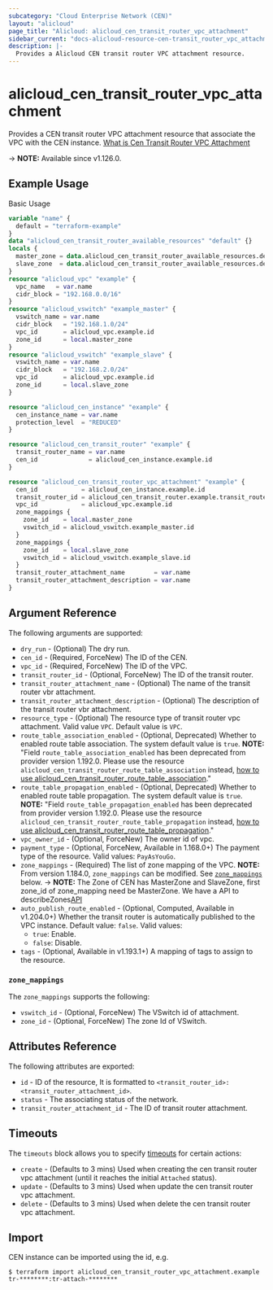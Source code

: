 ```yaml
---
subcategory: "Cloud Enterprise Network (CEN)"
layout: "alicloud"
page_title: "Alicloud: alicloud_cen_transit_router_vpc_attachment"
sidebar_current: "docs-alicloud-resource-cen-transit_router_vpc_attachment"
description: |-
  Provides a Alicloud CEN transit router VPC attachment resource.
---
```


# alicloud_cen_transit_router_vpc_attachment

Provides a CEN transit router VPC attachment resource that associate the VPC with the CEN instance. [What is Cen Transit Router VPC Attachment](https://www.alibabacloud.com/help/en/cen/developer-reference/api-cbn-2017-09-12-createtransitroutervpcattachment)

-> **NOTE:** Available since v1.126.0.

## Example Usage

Basic Usage

```terraform
variable "name" {
  default = "terraform-example"
}
data "alicloud_cen_transit_router_available_resources" "default" {}
locals {
  master_zone = data.alicloud_cen_transit_router_available_resources.default.resources[0].master_zones[0]
  slave_zone  = data.alicloud_cen_transit_router_available_resources.default.resources[0].slave_zones[1]
}
resource "alicloud_vpc" "example" {
  vpc_name   = var.name
  cidr_block = "192.168.0.0/16"
}
resource "alicloud_vswitch" "example_master" {
  vswitch_name = var.name
  cidr_block   = "192.168.1.0/24"
  vpc_id       = alicloud_vpc.example.id
  zone_id      = local.master_zone
}
resource "alicloud_vswitch" "example_slave" {
  vswitch_name = var.name
  cidr_block   = "192.168.2.0/24"
  vpc_id       = alicloud_vpc.example.id
  zone_id      = local.slave_zone
}

resource "alicloud_cen_instance" "example" {
  cen_instance_name = var.name
  protection_level  = "REDUCED"
}

resource "alicloud_cen_transit_router" "example" {
  transit_router_name = var.name
  cen_id              = alicloud_cen_instance.example.id
}

resource "alicloud_cen_transit_router_vpc_attachment" "example" {
  cen_id            = alicloud_cen_instance.example.id
  transit_router_id = alicloud_cen_transit_router.example.transit_router_id
  vpc_id            = alicloud_vpc.example.id
  zone_mappings {
    zone_id    = local.master_zone
    vswitch_id = alicloud_vswitch.example_master.id
  }
  zone_mappings {
    zone_id    = local.slave_zone
    vswitch_id = alicloud_vswitch.example_slave.id
  }
  transit_router_attachment_name        = var.name
  transit_router_attachment_description = var.name
}
```
## Argument Reference

The following arguments are supported:

* `dry_run` - (Optional) The dry run.
* `cen_id` - (Required, ForceNew) The ID of the CEN.
* `vpc_id` - (Required, ForceNew) The ID of the VPC.
* `transit_router_id` - (Optional, ForceNew) The ID of the transit router.
* `transit_router_attachment_name` - (Optional) The name of the transit router vbr attachment.
* `transit_router_attachment_description` - (Optional) The description of the transit router vbr attachment.
* `resource_type` - (Optional) The resource type of transit router vpc attachment. Valid value `VPC`. Default value is `VPC`.
* `route_table_association_enabled` - (Optional, Deprecated) Whether to enabled route table association. The system default value is `true`. **NOTE:** "Field `route_table_association_enabled` has been deprecated from provider version 1.192.0. Please use the resource `alicloud_cen_transit_router_route_table_association` instead, [how to use alicloud_cen_transit_router_route_table_association](https://registry.terraform.io/providers/aliyun/alicloud/latest/docs/resources/cen_transit_router_route_table_association)."
* `route_table_propagation_enabled` - (Optional, Deprecated) Whether to enabled route table propagation. The system default value is `true`. **NOTE:** "Field `route_table_propagation_enabled` has been deprecated from provider version 1.192.0. Please use the resource `alicloud_cen_transit_router_route_table_propagation` instead, [how to use alicloud_cen_transit_router_route_table_propagation](https://registry.terraform.io/providers/aliyun/alicloud/latest/docs/resources/cen_transit_router_route_table_propagation)."
* `vpc_owner_id` - (Optional, ForceNew) The owner id of vpc.
* `payment_type` - (Optional, ForceNew, Available in 1.168.0+) The payment type of the resource. Valid values: `PayAsYouGo`.
* `zone_mappings` - (Required) The list of zone mapping of the VPC. **NOTE:** From version 1.184.0, `zone_mappings` can be modified. See [`zone_mappings`](#zone_mappings) below.
-> **NOTE:** The Zone of CEN has MasterZone and SlaveZone, first zone_id of zone_mapping need be MasterZone. We have a API to describeZones[API](https://help.aliyun.com/document_detail/261356.html)
* `auto_publish_route_enabled` - (Optional, Computed, Available in v1.204.0+) Whether the transit router is automatically published to the VPC instance. Default value: `false`. Valid values:
  - `true`: Enable.
  - `false`: Disable.
* `tags` - (Optional, Available in v1.193.1+) A mapping of tags to assign to the resource.

### `zone_mappings`

The `zone_mappings` supports the following:

* `vswitch_id` - (Optional, ForceNew) The VSwitch id of attachment.
* `zone_id` - (Optional, ForceNew) The zone Id of VSwitch.

## Attributes Reference

The following attributes are exported:

* `id` - ID of the resource, It is formatted to `<transit_router_id>:<transit_router_attachment_id>`.
* `status` - The associating status of the network.
* `transit_router_attachment_id` - The ID of transit router attachment. 

## Timeouts

The `timeouts` block allows you to specify [timeouts](https://www.terraform.io/docs/configuration-0-11/resources.html#timeouts) for certain actions:

* `create` - (Defaults to 3 mins) Used when creating the cen transit router vpc attachment (until it reaches the initial `Attached` status).
* `update` - (Defaults to 3 mins) Used when update the cen transit router vpc attachment.
* `delete` - (Defaults to 3 mins) Used when delete the cen transit router vpc attachment.

## Import

CEN instance can be imported using the id, e.g.

```shell
$ terraform import alicloud_cen_transit_router_vpc_attachment.example tr-********:tr-attach-********
```
